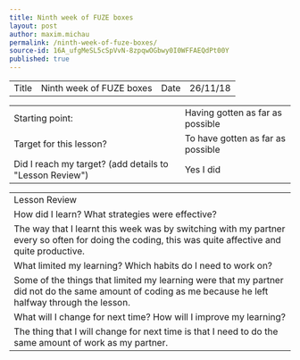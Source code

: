 ```yaml
---
title: Ninth week of FUZE boxes
layout: post
author: maxim.michau
permalink: /ninth-week-of-fuze-boxes/
source-id: 16A_ufgMeSL5cSpVvN-8zpqwOGbwy0I0WFFAEQdPt00Y
published: true
---
```

<table>
  <tr>
    <td>Title</td>
    <td> Ninth week of FUZE boxes</td>
    <td>Date</td>
    <td>26/11/18</td>
  </tr>
</table>


<table>
  <tr>
    <td>Starting point:</td>
    <td>Having gotten as far as possible</td>
  </tr>
  <tr>
    <td>Target for this lesson?</td>
    <td>To have gotten as far as possible</td>
  </tr>
  <tr>
    <td>Did I reach my target? 
(add details to "Lesson Review")</td>
    <td> Yes I did</td>
  </tr>
</table>


<table>
  <tr>
    <td>Lesson Review</td>
  </tr>
  <tr>
    <td>How did I learn? What strategies were effective? </td>
  </tr>
  <tr>
    <td>The way that I learnt this week was by switching with my partner every so often for doing the coding, this was quite affective and quite productive.</td>
  </tr>
  <tr>
    <td>What limited my learning? Which habits do I need to work on? </td>
  </tr>
  <tr>
    <td>Some of the things that limited my learning were that my partner did not do the same amount of coding as me because he left halfway through the lesson.</td>
  </tr>
  <tr>
    <td>What will I change for next time? How will I improve my learning?</td>
  </tr>
  <tr>
    <td>The thing that I will change for next time is that I need to do the same amount of work as my partner.</td>
  </tr>
</table>


